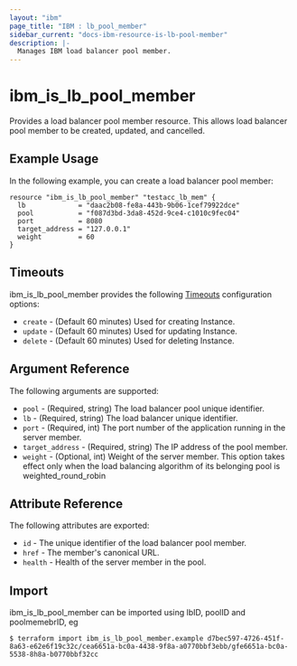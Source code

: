 ```yaml
---
layout: "ibm"
page_title: "IBM : lb_pool_member"
sidebar_current: "docs-ibm-resource-is-lb-pool-member"
description: |-
  Manages IBM load balancer pool member.
---
```


# ibm\_is_lb_pool_member

Provides a load balancer pool member resource. This allows load balancer pool member to be created, updated, and cancelled.


## Example Usage

In the following example, you can create a load balancer pool member:

```hcl
resource "ibm_is_lb_pool_member" "testacc_lb_mem" {
  lb             = "daac2b08-fe8a-443b-9b06-1cef79922dce"
  pool           = "f087d3bd-3da8-452d-9ce4-c1010c9fec04"
  port           = 8080
  target_address = "127.0.0.1"
  weight         = 60
}

```

## Timeouts

ibm_is_lb_pool_member provides the following [Timeouts](https://www.terraform.io/docs/configuration/resources.html#timeouts) configuration options:

* `create` - (Default 60 minutes) Used for creating Instance.
* `update` - (Default 60 minutes) Used for updating Instance.
* `delete` - (Default 60 minutes) Used for deleting Instance.

## Argument Reference

The following arguments are supported:

* `pool` - (Required, string) The load balancer pool unique identifier.
* `lb` - (Required, string)  The load balancer unique identifier.
* `port` - (Required, int) The port number of the application running in the server member.
* `target_address` - (Required, string) The IP address of the pool member.
* `weight` - (Optional, int) Weight of the server member. This option takes effect only when the load balancing algorithm of its belonging pool is weighted_round_robin

## Attribute Reference

The following attributes are exported:

* `id` - The unique identifier of the load balancer pool member.
* `href` - The member's canonical URL.
* `health` - Health of the server member in the pool.

## Import

ibm_is_lb_pool_member can be imported using lbID, poolID and poolmemebrID, eg

```
$ terraform import ibm_is_lb_pool_member.example d7bec597-4726-451f-8a63-e62e6f19c32c/cea6651a-bc0a-4438-9f8a-a0770bbf3ebb/gfe6651a-bc0a-5538-8h8a-b0770bbf32cc
```
